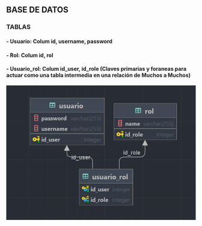 ## BASE DE DATOS
### TABLAS
#### - Usuario: Colum id, username, password
####  - Rol: Colum id, rol
#### - Usuario_rol: Colum id_user, id_role (Claves primarias y foraneas para actuar como una tabla intermedia en una relación de Muchos a Muchos)
![img.png](img.png)